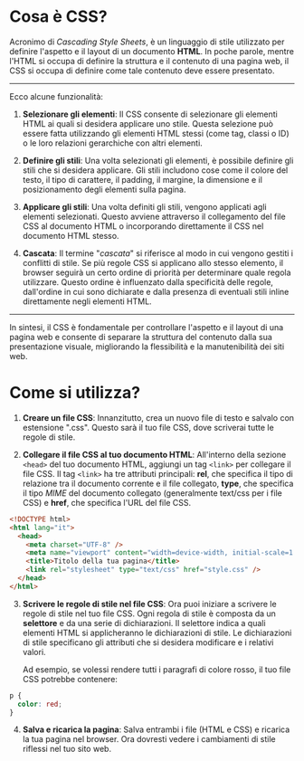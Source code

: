 # Cosa è CSS?

Acronimo di _Cascading Style Sheets_, è un linguaggio di stile utilizzato per definire l'aspetto e il layout di un documento **HTML**. In poche parole, mentre l'HTML si occupa di definire la struttura e il contenuto di una pagina web, il CSS si occupa di definire come tale contenuto deve essere presentato.

---

Ecco alcune funzionalità:

1. **Selezionare gli elementi**: Il CSS consente di selezionare gli elementi HTML ai quali si desidera applicare uno stile. Questa selezione può essere fatta utilizzando gli elementi HTML stessi (come tag, classi o ID) o le loro relazioni gerarchiche con altri elementi.

2. **Definire gli stili**: Una volta selezionati gli elementi, è possibile definire gli stili che si desidera applicare. Gli stili includono cose come il colore del testo, il tipo di carattere, il padding, il margine, la dimensione e il posizionamento degli elementi sulla pagina.

3. **Applicare gli stili**: Una volta definiti gli stili, vengono applicati agli elementi selezionati. Questo avviene attraverso il collegamento del file CSS al documento HTML o incorporando direttamente il CSS nel documento HTML stesso.

4. **Cascata**: Il termine "_cascata_" si riferisce al modo in cui vengono gestiti i conflitti di stile. Se più regole CSS si applicano allo stesso elemento, il browser seguirà un certo ordine di priorità per determinare quale regola utilizzare. Questo ordine è influenzato dalla specificità delle regole, dall'ordine in cui sono dichiarate e dalla presenza di eventuali stili inline direttamente negli elementi HTML.

---

In sintesi, il CSS è fondamentale per controllare l'aspetto e il layout di una pagina web e consente di separare la struttura del contenuto dalla sua presentazione visuale, migliorando la flessibilità e la manutenibilità dei siti web.

# Come si utilizza?

1. **Creare un file CSS**: Innanzitutto, crea un nuovo file di testo e salvalo con estensione ".css". Questo sarà il tuo file CSS, dove scriverai tutte le regole di stile.

2. **Collegare il file CSS al tuo documento HTML**: All'interno della sezione `<head>` del tuo documento HTML, aggiungi un tag `<link>` per collegare il file CSS. Il tag `<link>` ha tre attributi principali: **rel**, che specifica il tipo di relazione tra il documento corrente e il file collegato, **type**, che specifica il tipo _MIME_ del documento collegato (generalmente text/css per i file CSS) e **href**, che specifica l'URL del file CSS.

```html
<!DOCTYPE html>
<html lang="it">
  <head>
    <meta charset="UTF-8" />
    <meta name="viewport" content="width=device-width, initial-scale=1.0" />
    <title>Titolo della tua pagina</title>
    <link rel="stylesheet" type="text/css" href="style.css" />
  </head>
</html>
```

3. **Scrivere le regole di stile nel file CSS**: Ora puoi iniziare a scrivere le regole di stile nel tuo file CSS. Ogni regola di stile è composta da un **selettore** e da una serie di dichiarazioni. Il selettore indica a quali elementi HTML si applicheranno le dichiarazioni di stile. Le dichiarazioni di stile specificano gli attributi che si desidera modificare e i relativi valori.

   Ad esempio, se volessi rendere tutti i paragrafi di colore rosso, il tuo file CSS potrebbe contenere:

```css
p {
  color: red;
}
```

4. **Salva e ricarica la pagina**: Salva entrambi i file (HTML e CSS) e ricarica la tua pagina nel browser. Ora dovresti vedere i cambiamenti di stile riflessi nel tuo sito web.

